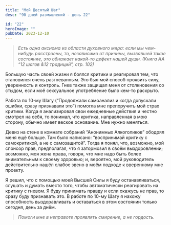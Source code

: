 ```yaml
---
title: "Мой Десятый Шаг"
desc: "90 дней размышлений - день 22"

id: "22"
heroImage: ""
pubDate: 2023-12-10
---
```

> _Есть одна аксиома из области духовного мира: если мы чем-нибудь расстроены,
> то, независимо от причины, вызвавшей такое состояние, это обнажает какой-то
> дефект нашей души._ _(Книга АА “12 шагов &12 традиций”, стр. 102)_

Большую часть своей жизни я боялся критики и реагировал тем, что становился
очень разгневанным. Это был мой способ проявить силу, уверенность и контроль.
Гнев также защищал меня от столкновения со стыдом, если моё сексуальное
употребление было кем-то раскрыто.

Работа по 10-му Шагу (“Продолжали самоанализ и когда допускали ошибки, сразу
признавали это”) помогла мне препоручить мой страх критики. Когда я
анализировал свои ежедневные действия и честно смотрел на себя, то понимал,
что критика, направленная в мою сторону, обычно имеет веское основание. Мне
нужно меняться.

Девиз на стене в комнате собраний “Анонимных Алкоголиков” ободрял меня ещё
больше. Там было написано: “воспринимай критику с самокритикой, а не с
самозащитой”. Тогда я понял, что, возможно, мой спонсор прав, предполагая, что
я затормозил в своём выздоровлении; возможно, моя жена права, говоря, что мне
надо быть более внимательным к своему здоровью; и, вероятно, мой руководитель
действительно нашёл слабое звено в моём подходе к вверенному мне проекту.

Я решил, что с помощью моей Высшей Силы я буду останавливаться, слушать и
думать вместо того, чтобы автоматически реагировать на критику с гневом. Я
буду принимать правду и если окажусь не прав, то сразу буду признавать это. В
работе по 10-му Шагу я нахожу способность выздоравливать и оставаться в этом
состоянии только сегодня, день за днём.

> _Помоги мне в неправоте проявлять смирение, а не гордость._


